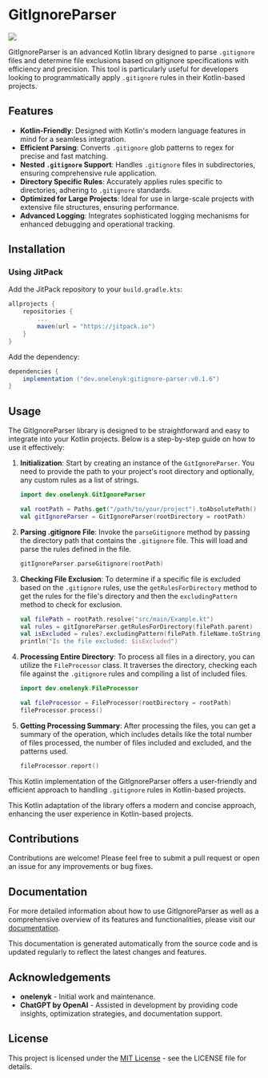 # GitIgnoreParser
[![](https://jitpack.io/v/onelenyk/gitignore-parser.svg)](https://jitpack.io/#onelenyk/gitignore-parser)

GitIgnoreParser is an advanced Kotlin library designed to parse `.gitignore` files and determine file exclusions based
on gitignore specifications with efficiency and precision. This tool is particularly useful for developers looking to
programmatically apply `.gitignore` rules in their Kotlin-based projects.

## Features

- **Kotlin-Friendly**: Designed with Kotlin's modern language features in mind for a seamless integration.
- **Efficient Parsing**: Converts `.gitignore` glob patterns to regex for precise and fast matching.
- **Nested `.gitignore` Support**: Handles `.gitignore` files in subdirectories, ensuring comprehensive rule
  application.
- **Directory Specific Rules**: Accurately applies rules specific to directories, adhering to `.gitignore` standards.
- **Optimized for Large Projects**: Ideal for use in large-scale projects with extensive file structures, ensuring
  performance.
- **Advanced Logging**: Integrates sophisticated logging mechanisms for enhanced debugging and operational tracking.

## Installation

### Using JitPack

Add the JitPack repository to your `build.gradle.kts`:

```gradle
allprojects {
    repositories {
        ...
        maven(url = "https://jitpack.io")
    }
}
```

Add the dependency:

```gradle
dependencies {
    implementation ("dev.onelenyk:gitignore-parser:v0.1.6")
}
```

## Usage

The GitIgnoreParser library is designed to be straightforward and easy to integrate into your Kotlin projects. Below is a step-by-step guide on how to use it effectively:

1. **Initialization**: Start by creating an instance of the `GitIgnoreParser`. You need to provide the path to your project's root directory and optionally, any custom rules as a list of strings.

    ```kotlin
    import dev.onelenyk.GitIgnoreParser
   
    val rootPath = Paths.get("/path/to/your/project").toAbsolutePath()
    val gitIgnoreParser = GitIgnoreParser(rootDirectory = rootPath)
    ```

2. **Parsing .gitignore File**: Invoke the `parseGitignore` method by passing the directory path that contains the `.gitignore` file. This will load and parse the rules defined in the file.

    ```kotlin
    gitIgnoreParser.parseGitignore(rootPath)
    ```

3. **Checking File Exclusion**: To determine if a specific file is excluded based on the `.gitignore` rules, use the `getRulesForDirectory` method to get the rules for the file's directory and then the `excludingPattern` method to check for exclusion.

    ```kotlin
    val filePath = rootPath.resolve("src/main/Example.kt")
    val rules = gitIgnoreParser.getRulesForDirectory(filePath.parent)
    val isExcluded = rules?.excludingPattern(filePath.fileName.toString()) != null
    println("Is the file excluded: $isExcluded")
    ```

4. **Processing Entire Directory**: To process all files in a directory, you can utilize the `FileProcessor` class. It traverses the directory, checking each file against the `.gitignore` rules and compiling a list of included files.

    ```kotlin
    import dev.onelenyk.FileProcessor
   
    val fileProcessor = FileProcessor(rootDirectory = rootPath)
    fileProcessor.process()
    ```

5. **Getting Processing Summary**: After processing the files, you can get a summary of the operation, which includes details like the total number of files processed, the number of files included and excluded, and the patterns used.

    ```kotlin
    fileProcessor.report()
    ```

This Kotlin implementation of the GitIgnoreParser offers a user-friendly and efficient approach to handling `.gitignore` rules in Kotlin-based projects.


This Kotlin adaptation of the library offers a modern and concise approach, enhancing the user experience in
Kotlin-based projects.

## Contributions

Contributions are welcome! Please feel free to submit a pull request or open an issue for any improvements or bug fixes.

## Documentation

For more detailed information about how to use GitIgnoreParser as well as a comprehensive overview of its features and functionalities, please visit our [documentation](https://javadoc.jitpack.io/dev/onelenyk/gitignore-parser/latest/javadoc/index.html).

This documentation is generated automatically from the source code and is updated regularly to reflect the latest changes and features.

## Acknowledgements

- **onelenyk** - Initial work and maintenance.
- **ChatGPT by OpenAI** - Assisted in development by providing code insights, optimization strategies, and documentation
  support.

## License

This project is licensed under the [MIT License](LICENSE) - see the LICENSE file for details.
